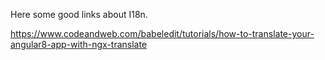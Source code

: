 Here some good links about I18n.

https://www.codeandweb.com/babeledit/tutorials/how-to-translate-your-angular8-app-with-ngx-translate
